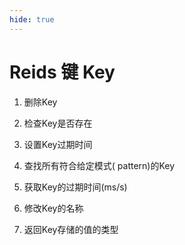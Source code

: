 ```yaml
---
hide: true
---
```


# Reids 键 Key

1. 删除Key

2. 检查Key是否存在

3. 设置Key过期时间

4. 查找所有符合给定模式( pattern)的Key

5. 获取Key的过期时间(ms/s)

6. 修改Key的名称

7. 返回Key存储的值的类型